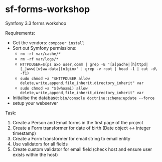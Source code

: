 # sf-forms-workshop
Symfony 3.3 forms workshop

Requirements:
- Get the vendors: `composer install`
- Sort out Symfony permissions: 
    - `rm -rf var/cache/*`
    - `rm -rf var/logs/*`
    - `HTTPDUSER=$(ps axo user,comm | grep -E '[a]pache|[h]ttpd|[_]www|[w]ww-data|[n]ginx' | grep -v root | head -1 | cut -d\  -f1)`
    - `sudo chmod +a "$HTTPDUSER allow delete,write,append,file_inherit,directory_inherit" var`
    - `sudo chmod +a "$(whoami) allow delete,write,append,file_inherit,directory_inherit" var`
- Initialise the database: `bin/console doctrine:schema:update --force`
- setup your webserver

Task:
1) Create a Person and Email forms in the first page of the project
2) Create a Form transformer for date of birth (Date object <-> integer timestamp)
3) Create a Form transformer for email string to email entity
4) Use validators for all fields
5) Create custom validator for email field (check host and ensure user exists within the host)